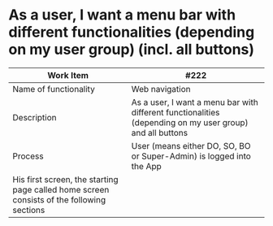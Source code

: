 # As a user, I want a menu bar with different functionalities (depending on my user group) (incl. all buttons)

|  Work Item | #222  |
|---|---|
| Name of functionality  | Web navigation  |
|  Description | As a user, I want a menu bar with different functionalities (depending on my user group) and all buttons |
|  Process |  User (means either DO, SO, BO or Super-Admin) is logged into the App
His first screen, the starting page called home screen consists of the following sections |

